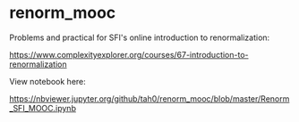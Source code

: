 # renorm_mooc

Problems and practical for SFI's online introduction to renormalization:

https://www.complexityexplorer.org/courses/67-introduction-to-renormalization

View notebook here: 

https://nbviewer.jupyter.org/github/tah0/renorm_mooc/blob/master/Renorm_SFI_MOOC.ipynb
